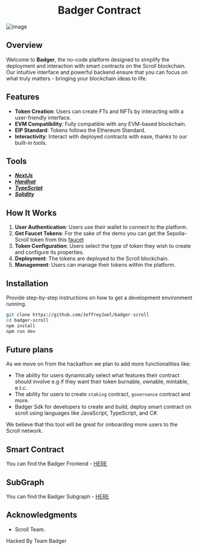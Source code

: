 # <h1 align="center"> Badger Contract </h1>

![image](https://github.com/sogobanwo/scroll-badger-contract-/assets/99739569/94041b06-f31b-4cb9-b384-011732e5eaea)

## Overview

Welcome to **Badger**, the no-code platform designed to simplify the deployment and interaction with smart contracts on the Scroll blockchain. Our intuitive interface and powerful backend ensure that you can focus on what truly matters - bringing your blockchain ideas to life.

## Features

- **Token Creation**: Users can create FTs and NFTs by interacting with a user-friendly interface.
- **EVM Compatibility**: Fully compatible with any EVM-based blockchain.
- **EIP Standard**: Tokens follows the Ethereum Standard.
- **Interactivity**: Interact with deployed contracts with ease, thanks to our built-in tools.

## Tools

- [**_NextJs_**](https://nextjs.org/)
- [**_Hardhat_**](https://hardhat.org/)
- [**_TypeScript_**](https://www.typescriptlang.org/)
- [**_Solidity_**](https://soliditylang.org/)

## How It Works

1. **User Authentication**: Users use their wallet to connect to the platform.
2. **Get Faucet Tokens**: For the sake of the demo you can get the Sepolia-Scroll token from this [faucet](https://chaindrop.org/?chainid=8082&token=0xeeeeeeeeeeeeeeeeeeeeeeeeeeeeeeeeeeeeeeee)
3. **Token Configuration**: Users select the type of token they wish to create and configure its properties.
4. **Deployment**: The tokens are deployed to the Scroll blockchain.
5. **Management**: Users can manage their tokens within the platform.

## Installation

Provide step-by-step instructions on how to get a development environment running.

```bash
git clone https://github.com/JeffreyJoel/badger-scroll
cd badger-scroll
npm install
npm run dev
```

## Future plans

As we move on from the hackathon we plan to add more functionalities like:

- The ability for users dynamically select what features their contract should involve e.g if they want their token burnable, ownable, mintable, e.t.c.
- The ability for users to create `staking` contract, `governance` contract and more.
- Badger Sdk for developers to create and build, deploy smart contract on scroll using languages like JavaScript, TypeScript, and C#.

We believe that this tool will be great for onboarding more users to the Scroll network.

## Smart Contract

You can find the Badger Frontend - [HERE](https://github.com/sogobanwo/scroll-badger-contract-)

## SubGraph
You can find the Badger Subgraph - [HERE](https://github.com/sogobanwo/scroll-badger-subgraph)

## Acknowledgments

- Scroll Team.

Hacked By Team Badger
